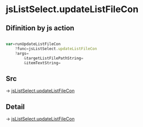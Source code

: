 # jsListSelect.updateListFileCon

## Difinition by js action

```js.js

var=runUpdateListFileCon
	?func=jsListSelect.updateListFileCon
	?args=
		&targetListFilePathString=
		&itemTextString=
```

## Src

-> [jsListSelect.updateListFileCon](https://github.com/puutaro/CommandClick/blob/master/app/src/main/java/com/puutaro/commandclick/fragment_lib/terminal_fragment/js_interface/edit/JsListSelect.kt#L18)

## Detail

-> [jsListSelect.updateListFileCon](https://github.com/puutaro/CommandClick/blob/master/md/developer/js_interface/details/edit/JsListSelect/updateListFileCon.md)
